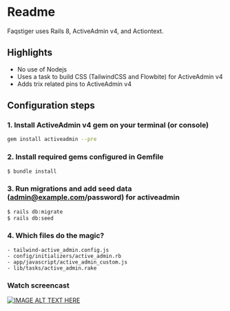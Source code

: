 # Readme

Faqstiger uses Rails 8, ActiveAdmin v4, and Actiontext.

## Highlights

- No use of Nodejs
- Uses a task to build CSS (TailwindCSS and Flowbite) for ActiveAdmin v4
- Adds trix related pins to ActiveAdmin v4

## Configuration steps

### 1. Install ActiveAdmin v4 gem on your terminal (or console)
```bash
gem install activeadmin --pre
```

### 2. Install required gems configured in Gemfile
```bash
$ bundle install
```

### 3. Run migrations and add seed data (admin@example.com/password) for activeadmin
```bash
$ rails db:migrate
$ rails db:seed
```

### 4. Which files do the magic?

```
- tailwind-active_admin.config.js
- config/initializers/active_admin.rb
- app/javascript/active_admin_custom.js
- lib/tasks/active_admin.rake
```

### Watch screencast

[![IMAGE ALT TEXT HERE](https://img.youtube.com/vi/Cx4IIhxd64k/0.jpg)](https://www.youtube.com/watch?v=Cx4IIhxd64k)